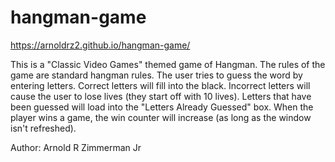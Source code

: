 # hangman-game

https://arnoldrz2.github.io/hangman-game/

This is a "Classic Video Games" themed game of Hangman. The rules of the game are standard hangman rules. The user tries to guess the word by entering letters. Correct letters will fill into the black. Incorrect letters will cause the user to lose lives (they start off with 10 lives). Letters that have been guessed will load into the "Letters Already Guessed" box. When the player wins a game, the win counter will increase (as long as the window isn't refreshed).

Author:
Arnold R Zimmerman Jr
